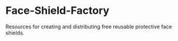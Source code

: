 # Face-Shield-Factory
Resources for creating and distributing free reusable protective face shields.
